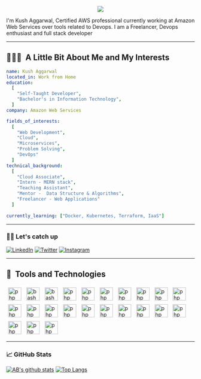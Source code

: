 
<p align="center">
  <img src="https://capsule-render.vercel.app/api?type=waving&color=gradient&text=Hello!&height=100&section=header"/>
</p>

I'm Kush Aggarwal, Certified AWS professional currently working at Amazon Web Services over tools related to Devops. I am a Freelancer, Devops enthusiast and full stack developer

---

<h2> 👨🏻‍💻 &nbsp;A Little Bit About Me and My Interests</h2>

```yaml
name: Kush Aggarwal
located_in: Work from Home
education:
  [
    "Self-Taught Developer",
    "Bachelor's in Information Technology",
  ]
company: Amazon Web Services

fields_of_interests:
  [
    "Web Development",
    "Cloud",
    "Microservices",
    "Problem Solving",
    "DevOps"
  ]
technical_background:
  [
    "Cloud Associate",
    "Intern - MERN stack",
    "Teaching Assistant",
    "Mentor -  Data Structure & Algorithms",
    "Freelancer - Web Applications"
  ]
  
currently_learning: ["Docker, Kubernetes, Terraform, IaaS"]
```
  
---

### 🤝🏻 Let's catch up

[![LinkedIn](https://img.shields.io/badge/LinkedIn-0077B5?style=for-the-badge&logo=linkedin&logoColor=white)](https://www.linkedin.com/in/kush-aggarwal-1b236717b/)
[![Twitter](https://img.shields.io/badge/Twitter-1DA1F2?style=for-the-badge&logo=twitter&logoColor=white)](https://twitter.com/kushagg08813071)
[![Instagram](https://img.shields.io/badge/Instagram-E1306C?style=for-the-badge&logo=instagram&logoColor=white)](https://www.instagram.com/kushagg234/)

---

<h2> 🚀 &nbsp;Tools and Technologies</h2>
<p align="left">
<img src="https://cdn.jsdelivr.net/gh/devicons/devicon/icons/html5/html5-original.svg" alt="php" width="35" height="35" style="padding:5px"/>
<img src="https://cdn.jsdelivr.net/gh/devicons/devicon/icons/css3/css3-original.svg" alt="bash" width="35" style="padding:5px"/>
<img src="https://cdn.jsdelivr.net/gh/devicons/devicon/icons/javascript/javascript-plain.svg" alt="bash" width="35" style="padding:5px">
<img src="https://cdn.jsdelivr.net/gh/devicons/devicon/icons/nodejs/nodejs-original.svg" alt="php" width="35" style="padding:5px"/>
<img src="https://cdn.jsdelivr.net/gh/devicons/devicon/icons/react/react-original.svg" alt="php" width="35" style="padding:5px"/>
<img src="https://cdn.jsdelivr.net/gh/devicons/devicon/icons/express/express-original.svg" alt="php" width="35" style="padding:5px"/>
<img src="https://cdn.jsdelivr.net/gh/devicons/devicon/icons/bootstrap/bootstrap-original.svg" alt="php" width="35" style="padding:5px"/>
<img src="https://cdn.jsdelivr.net/gh/devicons/devicon/icons/storybook/storybook-original.svg" alt="php" width="35" style="padding:5px"/>
<img src="https://cdn.jsdelivr.net/gh/devicons/devicon/icons/docker/docker-original.svg" alt="php" width="35" style="padding:5px"/>
<img src="https://cdn.jsdelivr.net/gh/devicons/devicon/icons/kubernetes/kubernetes-plain.svg" alt="php" width="35" style="padding:5px"/>
<img src="https://cdn.jsdelivr.net/gh/devicons/devicon/icons/github/github-original.svg" alt="php" width="35" style="padding:5px"/>
<img src="https://cdn.jsdelivr.net/gh/devicons/devicon/icons/amazonwebservices/amazonwebservices-original.svg" alt="php" width="35" style="padding:5px"/>
<img src="https://cdn.jsdelivr.net/gh/devicons/devicon/icons/terraform/terraform-original.svg" alt="php" width="35" style="padding:5px"/>
<img src="https://cdn.jsdelivr.net/gh/devicons/devicon/icons/ansible/ansible-original.svg" alt="php" width="35" style="padding:5px"/>
<img src="https://cdn.jsdelivr.net/gh/devicons/devicon/icons/git/git-original.svg" alt="php" width="35" style="padding:5px"/>
<img src="https://cdn.jsdelivr.net/gh/devicons/devicon/icons/argocd/argocd-original.svg" alt="php" width="35" style="padding:5px"/>
<img src="https://cdn.jsdelivr.net/gh/devicons/devicon/icons/mongodb/mongodb-original.svg" alt="php" width="35" style="padding:5px"/>
<img src="https://cdn.jsdelivr.net/gh/devicons/devicon/icons/java/java-original.svg" alt="php" width="35" style="padding:5px"/>
<img src="https://cdn.jsdelivr.net/gh/devicons/devicon/icons/python/python-original.svg" alt="php" width="35" style="padding:5px"/>

<img src="https://www.vectorlogo.zone/logos/amazon_eks/amazon_eks-icon.svg" alt="php" width="35" style="padding:5px"/>
<img src="https://www.vectorlogo.zone/logos/amazon_ecs/amazon_ecs-icon.svg" alt="php" width="35" style="padding:5px"/>
<img src="https://www.vectorlogo.zone/logos/amazon_awslambda/amazon_awslambda-icon.svg" alt="php" width="35" style="padding:5px"/>
<img src="https://www.vectorlogo.zone/logos/amazon_eks/amazon_eks-icon.svg" alt="php" width="35" style="padding:5px"/>

</p>

---

### 📈 GitHub Stats 

[![AB's github stats](https://github-readme-stats.vercel.app/api?username=kushaggarwal&count_private=true&show_icons=true)](https://github.com/anuraghazra/github-readme-stats)
[![Top Langs](https://github-readme-stats.vercel.app/api/top-langs/?username=kushaggarwal&layout=compact&langs_count=10)](https://github.com/kushaggarwal/github-readme-stats)

<!--
**kushaggarwal/kushaggarwal** is a ✨ _special_ ✨ repository because its `README.md` (this file) appears on your GitHub profile.

Here are some ideas to get you started:

- 🔭 I’m currently working on ...
- 🌱 I’m currently learning ...
- 👯 I’m looking to collaborate on ...
- 🤔 I’m looking for help with ...
- 💬 Ask me about ...
- 📫 How to reach me: ...
- 😄 Pronouns: ...
- ⚡ Fun fact: ...
-->
